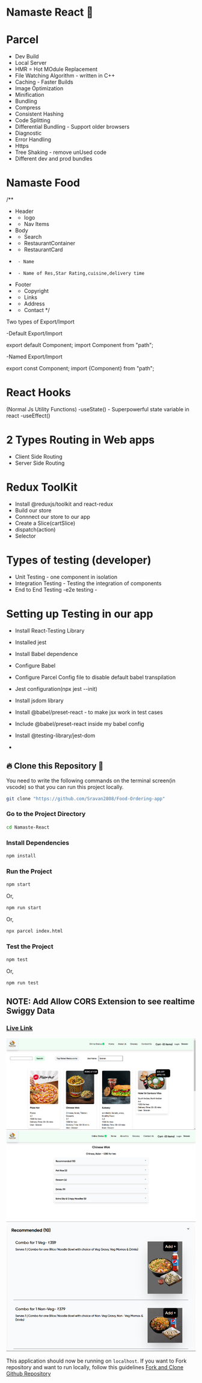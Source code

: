 # Namaste React 🚀

# Parcel
- Dev Build
- Local Server
- HMR = Hot MOdule Replacement
- File Watching Algorithm - written in C++
- Caching - Faster Builds
- Image Optimization
- Minification
- Bundling
- Compress
- Consistent Hashing
- Code Splitting
- Differential Bundling - Support older browsers
- Diagnostic
- Error Handling
- Https
- Tree Shaking - remove unUsed code
- Different dev and prod bundles


# Namaste Food

/**
 * Header
 * - logo
 * - Nav Items
 * Body
 * - Search
 * - RestaurantContainer
 *    - RestaurantCard
 *      - Name
 *      - Name of Res,Star Rating,cuisine,delivery time
 * Footer
 * - Copyright
 * - Links
 * - Address
 * - Contact
 */

 Two types of Export/Import
 
-Default Export/Import

export default Component;
import Component from "path";

-Named Export/Import

export const Component;
import {Component} from "path";

# React Hooks
(Normal Js Utility Functions)
-useState() - Superpowerful state variable in react
-useEffect() 

# 2 Types Routing in Web apps
- Client Side Routing
- Server Side Routing


# Redux ToolKit
- Install @reduxjs/toolkit and react-redux
- Build our store
- Connnect our store to our app
- Create a Slice(cartSlice)
- dispatch(action)
- Selector

# Types of testing (developer)
- Unit Testing - one component in isolation
- Integration Testing - Testing the integration of components
- End to End Testing -e2e testing  - 

# Setting up Testing in our app
 - Install React-Testing Library
 - Installed jest
 - Install Babel dependence
 - Configure Babel
 - Configure Parcel Config file to disable default babel transpilation
 - Jest configuration(npx jest --init)
 - Install jsdom library
 - Install @babel/preset-react - to make jsx work in test cases
- Include @babel/preset-react inside my babel config
- Install @testing-library/jest-dom
    
 

 
- 
## 🔥 **Clone this Repository** 💫

You need to write the following commands on the terminal screen(in vscode) so that you can run this project locally.

```bash
git clone "https://github.com/Sravan2808/Food-Ordering-app"
```

### Go to the Project Directory

```sh
cd Namaste-React
```

### Install Dependencies

```sh
npm install
```

### Run the Project

```sh
npm start
```

Or,

```sh
npm run start
```

Or,

```sh
npx parcel index.html
```

### Test the Project

```sh
npm test
```

Or,

```sh
npm run test
```


## NOTE: Add Allow CORS Extension to see realtime Swiggy Data

### [Live Link](https://food-ordering-2u1p3bijf-sravan2808s-projects.vercel.app/)

![image1](./src/images/image1.png)
![image2](./src/images/image2.png)
![image3](./src/images/image3.png)

This application should now be running on `localhost`. If you want to Fork repository and want to run locally, follow this guidelines [Fork and Clone Github Repository](https://docs.github.com/en/get-started/quickstart/fork-a-repo)
